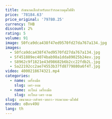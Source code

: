 ```yaml
---
title: ถังขนาดเล็กสำหรับยกวัวรถควบคุมไฟฟ้า
price: '78184.63'
price_original: '79780.25'
currency: THB
discount: 2%
rating: 5
volume: 91
image: S0fca9dca438f47ed9570fd27da767a134.jpg
images:
  - S0fca9dca438f47ed9570fd27da767a134.jpg
  - Sf451889ec4074bab98a1dda89025b24ev.jpg
  - S8962c9f1821e43d98682b6b2cc22fdb2L.jpg
  - Sa22192cc2ae74553b37fd8779880a6f4T.jpg
video: 4000218674321.mp4
categories:
  - name: เครื่องมือ
    slug: เคร-องม
  - name: อะไหล่ เครื่องมือ
    slug: อะไหล-เคร-องม
slug: งขนาดเล-กสำหร-บยกว-วรถควบค-มไฟฟ
encode: oBvv49U
lang: th
---
```

  